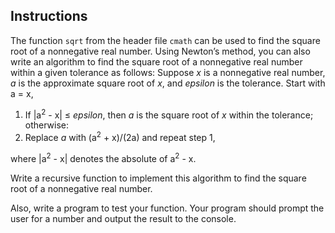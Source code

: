 ## Instructions ##
The function `sqrt` from the header file `cmath` can be used to find the square root of a nonnegative real number. Using Newton’s method, you can also write an algorithm to find the square root of a nonnegative real number within a given tolerance as follows: 
Suppose *x* is a nonnegative real number, *a* is the approximate square root of *x*, and *epsilon* is the tolerance. Start with a = x, 

1. If |a<sup>2</sup> - x| &#8804; *epsilon*, then *a* is the square root of *x* within the tolerance; otherwise:
2. Replace *a* with (a<sup>2</sup> + x)/(2a) and repeat step 1, 

where |a<sup>2</sup> - x| denotes the absolute of a<sup>2</sup> - x. 

Write a recursive function to implement this algorithm to find the square root of a nonnegative real number. 

Also, write a program to test your function. Your program should prompt the user for a number and output the result to the console. 

